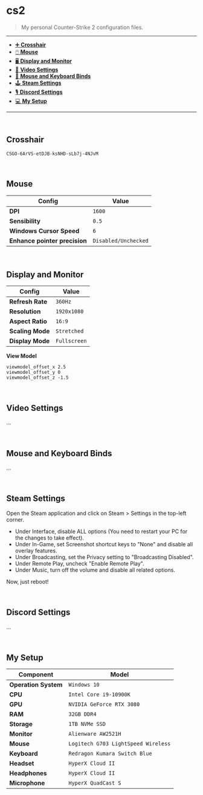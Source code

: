 # **cs2**

> My personal Counter-Strike 2 configuration files.

---

- [:heavy_plus_sign: **Crosshair**](#crosshair)
- [🖱️ **Mouse**](#mouse)
- [🖥️ **Display and Monitor**](#display-and-monitor)
- [🎥 **Video Settings**](#video-settings)
- [🧩 **Mouse and Keyboard Binds**](#mouse-and-keyboard-binds)
- [🕹️ **Steam Settings**](#steam-settings)
- [🎙️ **Discord Settings**](#discord-settings)
- [:computer: **My Setup**](#my-setup)

---

<br>

## **Crosshair**

```text
CSGO-6ArVS-etDJB-ksNHD-sLb7j-4NJvM
```

<br>

## **Mouse**

| Config                       | Value |
| ----------------------------- | ----------------- |
| **DPI**              | `1600`               |
| **Sensibility**                           | `0.5`     |
| **Windows Cursor Speed**                       | `6`           |
| **Enhance pointer precision**                   | `Disabled/Unchecked`           |

<br>

## **Display and Monitor**

| Config                       | Value |
| ----------------------------- | ----------------- |
| **Refresh Rate**              | `360Hz`               |
| **Resolution**                | `1920x1080`           |
| **Aspect Ratio**              | `16:9`                |
| **Scaling Mode**              | `Stretched`           |
| **Display Mode**              | `Fullscreen`          |

**View Model**

```text
viewmodel_offset_x 2.5
viewmodel_offset_y 0
viewmodel_offset_z -1.5
```

<br>

## **Video Settings**

...

<br>

## **Mouse and Keyboard Binds**

...

<br>

## **Steam Settings**

Open the Steam application and click on Steam > Settings in the top-left corner.

- Under Interface, disable ALL options (You need to restart your PC for the changes to take effect).
- Under In-Game, set Screenshot shortcut keys to "None" and disable all overlay features.
- Under Broadcasting, set the Privacy setting to "Broadcasting Disabled".
- Under Remote Play, uncheck "Enable Remote Play".
- Under Music, turn off the volume and disable all related options.

Now, just reboot!

<br>

## **Discord Settings**

...

<br>

## **My Setup**

| Component                       | Model |
| ----------------------------- | ----------------- |
| **Operation System**              | `Windows 10`               |
| **CPU**                           | `Intel Core i9-10900K`     |
| **GPU**                           | `NVIDIA GeForce RTX 3080`   |
| **RAM**                           | `32GB DDR4`                 |
| **Storage**                       | `1TB NVMe SSD`              |
| **Monitor**                       | `Alienware AW2521H`         |
| **Mouse**                         | `Logitech G703 LightSpeed Wireless` |
| **Keyboard**                     | `Redragon Kumara Switch Blue` |
| **Headset**                       | `HyperX Cloud II`           |
| **Headphones**                   | `HyperX Cloud II`           |
| **Microphone**                   | `HyperX QuadCast S`         |
